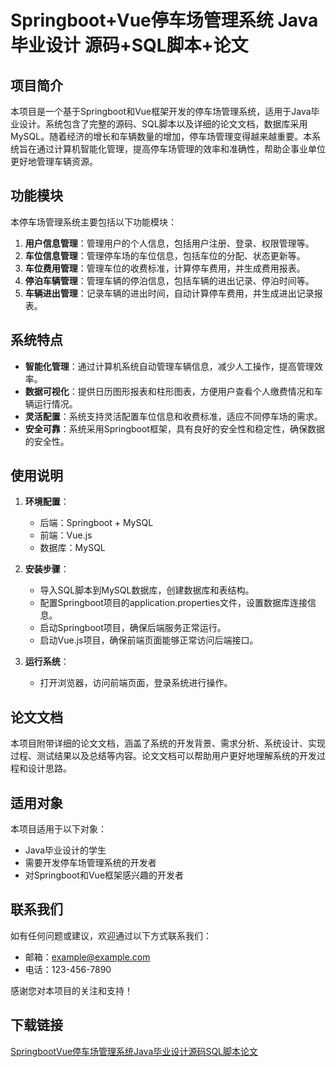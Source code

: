 # Springboot+Vue停车场管理系统 Java毕业设计 源码+SQL脚本+论文

## 项目简介

本项目是一个基于Springboot和Vue框架开发的停车场管理系统，适用于Java毕业设计。系统包含了完整的源码、SQL脚本以及详细的论文文档，数据库采用MySQL。随着经济的增长和车辆数量的增加，停车场管理变得越来越重要。本系统旨在通过计算机智能化管理，提高停车场管理的效率和准确性，帮助企事业单位更好地管理车辆资源。

## 功能模块

本停车场管理系统主要包括以下功能模块：

1. **用户信息管理**：管理用户的个人信息，包括用户注册、登录、权限管理等。
2. **车位信息管理**：管理停车场的车位信息，包括车位的分配、状态更新等。
3. **车位费用管理**：管理车位的收费标准，计算停车费用，并生成费用报表。
4. **停泊车辆管理**：管理车辆的停泊信息，包括车辆的进出记录、停泊时间等。
5. **车辆进出管理**：记录车辆的进出时间，自动计算停车费用，并生成进出记录报表。

## 系统特点

- **智能化管理**：通过计算机系统自动管理车辆信息，减少人工操作，提高管理效率。
- **数据可视化**：提供日历图形报表和柱形图表，方便用户查看个人缴费情况和车辆运行情况。
- **灵活配置**：系统支持灵活配置车位信息和收费标准，适应不同停车场的需求。
- **安全可靠**：系统采用Springboot框架，具有良好的安全性和稳定性，确保数据的安全性。

## 使用说明

1. **环境配置**：
   - 后端：Springboot + MySQL
   - 前端：Vue.js
   - 数据库：MySQL

2. **安装步骤**：
   - 导入SQL脚本到MySQL数据库，创建数据库和表结构。
   - 配置Springboot项目的application.properties文件，设置数据库连接信息。
   - 启动Springboot项目，确保后端服务正常运行。
   - 启动Vue.js项目，确保前端页面能够正常访问后端接口。

3. **运行系统**：
   - 打开浏览器，访问前端页面，登录系统进行操作。

## 论文文档

本项目附带详细的论文文档，涵盖了系统的开发背景、需求分析、系统设计、实现过程、测试结果以及总结等内容。论文文档可以帮助用户更好地理解系统的开发过程和设计思路。

## 适用对象

本项目适用于以下对象：

- Java毕业设计的学生
- 需要开发停车场管理系统的开发者
- 对Springboot和Vue框架感兴趣的开发者

## 联系我们

如有任何问题或建议，欢迎通过以下方式联系我们：

- 邮箱：example@example.com
- 电话：123-456-7890

感谢您对本项目的关注和支持！

## 下载链接

[SpringbootVue停车场管理系统Java毕业设计源码SQL脚本论文](https://pan.quark.cn/s/dc7d4192e788)